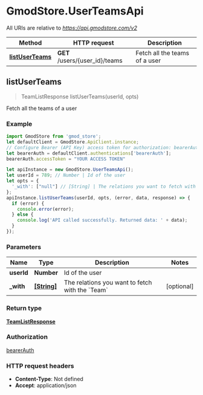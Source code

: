 # GmodStore.UserTeamsApi

All URIs are relative to *https://api.gmodstore.com/v2*

Method | HTTP request | Description
------------- | ------------- | -------------
[**listUserTeams**](UserTeamsApi.md#listUserTeams) | **GET** /users/{user_id}/teams | Fetch all the teams of a user



## listUserTeams

> TeamListResponse listUserTeams(userId, opts)

Fetch all the teams of a user

### Example

```javascript
import GmodStore from 'gmod_store';
let defaultClient = GmodStore.ApiClient.instance;
// Configure Bearer (API Key) access token for authorization: bearerAuth
let bearerAuth = defaultClient.authentications['bearerAuth'];
bearerAuth.accessToken = "YOUR ACCESS TOKEN"

let apiInstance = new GmodStore.UserTeamsApi();
let userId = 789; // Number | Id of the user
let opts = {
  '_with': ["null"] // [String] | The relations you want to fetch with the `Team`
};
apiInstance.listUserTeams(userId, opts, (error, data, response) => {
  if (error) {
    console.error(error);
  } else {
    console.log('API called successfully. Returned data: ' + data);
  }
});
```

### Parameters


Name | Type | Description  | Notes
------------- | ------------- | ------------- | -------------
 **userId** | **Number**| Id of the user | 
 **_with** | [**[String]**](String.md)| The relations you want to fetch with the &#x60;Team&#x60; | [optional] 

### Return type

[**TeamListResponse**](TeamListResponse.md)

### Authorization

[bearerAuth](../README.md#bearerAuth)

### HTTP request headers

- **Content-Type**: Not defined
- **Accept**: application/json

